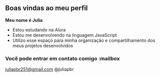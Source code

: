 ## Boas vindas ao meu perfil 

**Meu nome é Julia**
- Estou estudando na Alura
- Estou me desenvolvendo na linguagem JavaScript
- Utilizo esse espaço para minha organização e compartilhamento dos meus projetos desenvolvidos


### Você pode entrar em contato comigo :mailbox

juliapbr251@gmail.com
@juliapbr






